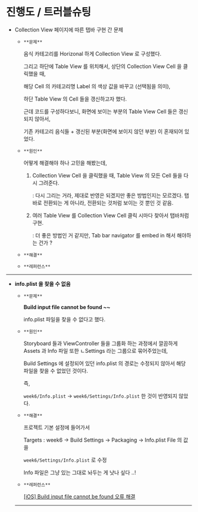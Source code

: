 # 진행도 / 트러블슈팅

- Collection View 페이지에 따른 탭바 구현 간 문제
    - `**문제**`
        
        음식 카테고리를 Horizonal 하게 Collection View 로 구성했다.
        
        그리고 하단에 Table View 를 위치해서, 상단의 Collection View Cell 을 클릭했을 때,
        
        해당 Cell 의 카테고리명 Label 의 색상 값을 바꾸고 (선택됨을 의미),
        
        하단 Table View 의 Cell 들을 갱신하고자 했다.
        
        근데 코드를 구성하다보니, 화면에 보이는 부분의 Table View Cell 들은 갱신되지 않아서,
        
        기존 카테고리 음식들 + 갱신된 부분(화면에 보이지 않던 부분) 이 혼재되어 있었다.
        
    - `**원인**`
        
        어떻게 해결해야 하나 고민을 해봤는데,
        
        1. Collection View Cell 을 클릭했을 때, Table View 의 모든 Cell 들을 다시 그려준다.
            
            : 다시 그리는 거라, 제대로 반영은 되겠지만 좋은 방법인지는 모르겠다. 탭바로 전환되는 게 아니라, 전환되는 것처럼 보이는 것 뿐인 것 같음.
            
        2. 여러 Table View 를 Collection View Cell 클릭 시마다 찾아서 탭바처럼 구현.
            
            : 더 좋은 방법인 거 같지만, Tab bar navigator 를 embed in 해서 해야하는 건가 ?
            
    - `**해결**`
        
        
    - `**레퍼런스**`
    
---

- **info.plist 을 찾을 수 없음**
    - `**문제**`
        
        **Build input file cannot be found ~~**
        
        info.plist 파일을 찾을 수 없다고 했다.
        
    - `**원인**`
        
        Storyboard 들과 ViewController 들을 그룹화 하는 과정에서 깔끔하게 Assets 과 Info 파일 또한 ㄴSettings 라는 그룹으로 묶어주었는데,
        
        Build Settings 에 설정되어 있던 info.plist 의 경로는 수정되지 않아서 해당 파일을 찾을 수 없었던 것이다.
        
        즉,
        
        `week6/Info.plist` → `week6/Settings/Info.plist` 한 것이 반영되지 않았다.
        
    - `**해결**`
        
        프로젝트 기본 설정에 들어가서
        
        Targets : week6 → Build Settings → Packaging → Info.plist File 의 값을
        
        `week6/Settings/Info.plist` 로 수정
        
        Info 파일은 그냥 있는 그대로 놔두는 게 낫나 싶다 ..!
        
    - `**레퍼런스**`
        
        [[iOS] Build input file cannot be found 오류 해결](https://vanillacreamdonut.tistory.com/241)
        
    
    ---
